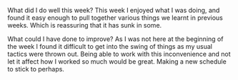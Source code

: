 
What did I do well this week?
This week I enjoyed what I was doing, and found it easy enough to pull together various things we learnt in previous weeks. Which is reassuring that it has sunk in some.

What could I have done to improve?
As I was not here at the beginning of the week I found it difficult to get into the swing of things as my usual tactics were thrown out. Being able to work with this inconvenience and not let it affect how I worked so much would be great. Making a new schedule to stick to perhaps.
